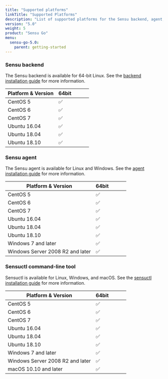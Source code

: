 ```yaml
---
title: "Supported platforms"
linkTitle: "Supported Platforms"
description: "List of supported platforms for the Sensu backend, agent, and command-line tool"
version: "5.0"
weight: 5
product: "Sensu Go"
menu:
  sensu-go-5.0:
    parent: getting-started
---
```


### Sensu backend

The Sensu backend is available for 64-bit Linux.
See the [backend installation guide][1] for more information.

| Platform & Version | 64bit |   | | |
|--------------------|-------|-------|---|---|
| CentOS 5           | ✅     |      | | |
| CentOS 6           | ✅     |      | | |
| CentOS 7           | ✅     |      | | |
| Ubuntu 16.04       | ✅     |      | | |
| Ubuntu 18.04       | ✅     |      | | |
| Ubuntu 18.10       | ✅     |      | | |

### Sensu agent

The Sensu agent is available for Linux and Windows.
See the [agent installation guide][2] for more information.

| Platform & Version | 64bit |   | | |
|--------------------|-------|-------|---|---|
| CentOS 5           | ✅     |    | | |
| CentOS 6           | ✅     |     | | |
| CentOS 7           | ✅     |     | | |
| Ubuntu 16.04       | ✅     |     | | |
| Ubuntu 18.04       | ✅     |     | | |
| Ubuntu 18.10       | ✅     |     | | |
| Windows 7 and later| ✅     |     | | |
| Windows Server 2008 R2 and later| ✅  |     | | |

### Sensuctl command-line tool

Sensuctl is available for Linux, Windows, and macOS.
See the [sensuctl installation guide][3] for more information.

| Platform & Version | 64bit |  | | |
|--------------------|-------|-------|---|---|
| CentOS 5           | ✅     |     | | |
| CentOS 6           | ✅     |     | | |
| CentOS 7           | ✅     |     | | |
| Ubuntu 16.04       | ✅     |     | | |
| Ubuntu 18.04       | ✅     |     | | |
| Ubuntu 18.10       | ✅     |     | | |
| Windows 7 and later| ✅     |     | | |
| Windows Server 2008 R2 and later| ✅  |     | | |
| macOS 10.10 and later | ✅  |     | | |

[1]: ../../installation/install-sensu#install-the-sensu-backend
[2]: ../../installation/install-sensu#install-the-sensu-agent
[3]: ../../installation/install-sensu#install-sensuctl
